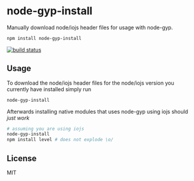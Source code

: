 # node-gyp-install

Manually download node/iojs header files for usage with node-gyp.

``` sh
npm install node-gyp-install
```

[![build status](http://img.shields.io/travis/mafintosh/node-gyp-install.svg?style=flat)](http://travis-ci.org/mafintosh/node-gyp-install)

## Usage

To download the node/iojs header files for the node/iojs version you currently
have installed simply run

``` sh
node-gyp-install
```

Afterwards installing native modules that uses node-gyp using iojs should *just work*

``` sh
# assuming you are using iojs
node-gyp-install
npm install level # does not explode \o/
```

## License

MIT

